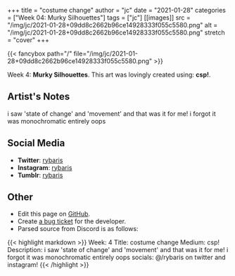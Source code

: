 +++
title =       "costume change"
author =      "jc"
date =        "2021-01-28"
categories =  ["Week 04: Murky Silhouettes"]
tags =        ["jc"]
[[images]]
                      src = "/img/jc/2021-01-28+09dd8c2662b96ce14928333f055c5580.png"
                      alt = "/img/jc/2021-01-28+09dd8c2662b96ce14928333f055c5580.png"
                      stretch = "cover"
+++


{{< fancybox path="/" file="/img/jc/2021-01-28+09dd8c2662b96ce14928333f055c5580.png" >}}


Week 4: **Murky Silhouettes**. This art was lovingly created using: **csp!**.

## Artist's Notes

i saw 'state of change' and 'movement' and that was it for me! i forgot it was monochromatic entirely oops

## Social Media

- **Twitter**: [rybaris]()
- **Instagram**: [rybaris]()
- **Tumblr**: [rybaris]()


## Other

- Edit this page on [GitHub](https://github.com/teaminkling/web-refresh/edit/main/blog/content/blog/jc-week-4-1490.md).
- Create [a bug ticket](https://github.com/teaminkling/web-refresh/issues/new?assignees=&labels=bug&template=problem-report.md&title=) for the developer.
- Parsed source from Discord is as follows:

{{< highlight markdown >}}
Week: 4
Title: costume change
Medium: csp!
Description: i saw 'state of change' and 'movement' and that was it for me! i forgot it was monochromatic entirely oops
socials: @/rybaris on twitter and instagram!
{{< /highlight >}}